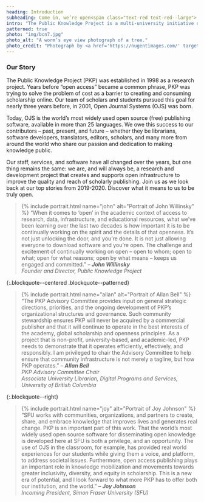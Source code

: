 ```yaml
---
heading: Introduction
subheading: Come in, we’re open<span class="text-red text-red--large">.</span>
intro: "The Public Knowledge Project is a multi-university initiative developing (free) open source software and conducting research to improve the quality and reach of scholarly publishing."
patterned: true
photo: "img/bcn7.jpg"
photo_alt: "A worm’s eye view photograph of a tree."
photo_credit: "Photograph by <a href='https://nugentimages.com/' target='_blank' rel='noopener'>Jason Nugent</a>."
---
```


### Our Story

The Public Knowledge Project (PKP) was established in 1998 as a research project. Years before “open access” became a common phrase, PKP was trying to solve the problem of cost as a barrier to creating and consuming scholarship online. Our team of scholars and students pursued this goal for nearly three years before, in 2001, Open Journal Systems (OJS) was born.

Today, OJS is the world’s most widely used open source (free) publishing software, available in more than 25 languages. We owe this success to our contributors – past, present, and future – whether they be librarians, software developers, translators, editors, scholars, and many more from around the world who share our passion and dedication to making knowledge public.  

Our staff, services, and software have all changed over the years, but one thing remains the same: we are, and will always be, a research and development project that creates and supports open infrastructure to improve the quality and reach of scholarly publishing. Join us as we look back at our top stories from 2019-2020. Discover what it means to us to be truly open.

> {% include portrait.html name="john" alt="Portrait of John Willinsky" %} “When it comes to ‘open’ in the academic context of access to research, data, infrastructure, and educational resources, what we’ve been learning over the last two decades is how important it is to be continually working on the spirit and the details of that openness. It’s not just unlocking the door, and you’re done. It is not just allowing everyone to download software and you’re open. The challenge and excitement of continually working on open – open to whom; open to what; open for what reasons; open by what means – keeps us engaged and committed.” <cite>&ndash; **John Willinsky**  <br/>Founder and Director, Public Knowledge Project</cite>

{:.blockquote--centered .blockquote--patterned}
> {% include portrait.html name="allan" alt="Portrait of Allan Bell" %} “The PKP Advisory Committee provides input on general strategic directions, priorities, and the ongoing development of PKP’s organizational structures and governance.  Such community stewardship ensures PKP will never be acquired by a commercial publisher and that it will continue to operate in the best interests of the academy, global scholarship and openness principles.  As a project that is non-profit, university-based, and academic-led, PKP needs to demonstrate that it operates efficiently, effectively, and responsibly.  I am privileged to chair the Advisory Committee to help ensure that community infrastructure is not merely a tagline, but how PKP operates.” <cite>&ndash; **Allan Bell**  <br/>PKP Advisory Committee Chair <br/>Associate University Librarian, Digital Programs and Services, University of British Columbia</cite>

{:.blockquote--right}
> {% include portrait.html name="joy" alt="Portrait of Joy Johnson" %} “SFU works with communities, organizations, and partners to create, share, and embrace knowledge that improves lives and generates real change. PKP is an important part of this work. That the world’s most widely used open source software for disseminating open knowledge is developed here at SFU is both a privilege, and an opportunity.  The use of OJS in the classroom, for example, has provided real world experiences for our students while giving them a voice, and platform, to address societal issues. Furthermore, open access publishing plays an important role in knowledge mobilization and movements towards greater inclusivity, diversity, and equity in scholarship. This is a new era of potential, and I look forward to what more PKP has to offer both our institution, and the world.” <cite>&ndash; **Joy Johnson**  <br/>Incoming President, Simon Fraser University (SFU)</cite>
